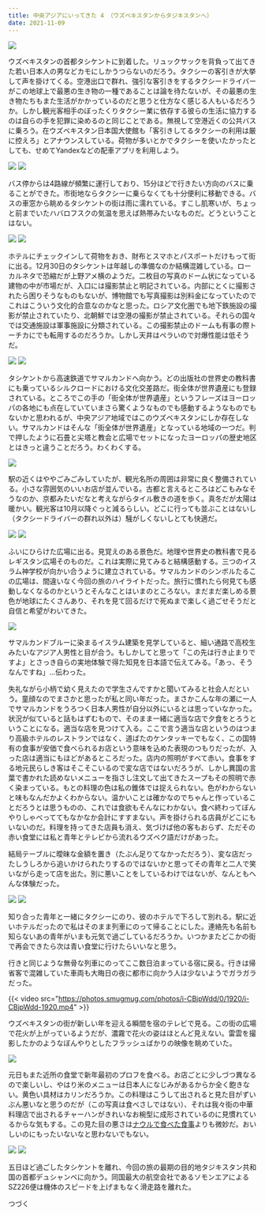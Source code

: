 ```yaml
---
title: 中央アジアにいってきた 4 （ウズベキスタンからタジキスタンへ）
date: 2021-11-09
---
```


![](https://photos.smugmug.com/photos/i-2tQFfzk/0/X2/i-2tQFfzk-X2.jpg)

ウズベキスタンの首都タシケントに到着した。リュックサックを背負って出てきた若い日本人の男などカモにしかうつらないのだろう。タクシーの客引きが大挙して声を掛けてくる。空港出口で群れ、強引な客引きをするタクシードライバーがこの地球上で最悪の生き物の一種であることは論を待たないが、その最悪の生き物たちもまた生活がかかっているのだと思うと仕方なく感じる人もいるだろうか。しかし観光客相手のぼったくりタクシー業に依存する彼らの生活に協力するのは自らの手を犯罪に染めるのと同じことである。無視して空港近くの公共バスに乗ろう。在ウズベキスタン日本国大使館も「客引きしてるタクシーの利用は厳に控えろ」とアナウンスしている。荷物が多いとかでタクシーを使いたかったとしても、せめてYandexなどの配車アプリを利用しよう。

![](https://photos.smugmug.com/photos/i-FtrxqJx/0/X2/i-FtrxqJx-X2.jpg)
![](https://photos.smugmug.com/photos/i-2VdshMV/0/X2/i-2VdshMV-X2.jpg)

バス停からは4路線が頻繁に運行しており、15分ほどで行きたい方向のバスに乗ることができた。市街地ならタクシーに乗らなくても十分便利に移動できる。バスの車窓から眺めるタシケントの街は雨に濡れている。すこし肌寒いが、ちょっと前までいたハバロフスクの気温を思えば熱帯みたいなものだ。どうということはない。

![](https://photos.smugmug.com/photos/i-jhghV7G/0/X2/i-jhghV7G-X2.jpg)
![](https://photos.smugmug.com/photos/i-tHZZTvd/0/X2/i-tHZZTvd-X2.jpg)

ホテルにチェックインして荷物をおき、財布とスマホとパスポートだけもって街に出る。12月30日のタシケントは年越しの準備なのか結構混雑している。ローカルネタで恐縮だが上野アメ横のようだ。二枚目の写真のドーム状になっている建物の中が市場だが、入口には撮影禁止と明記されている。内部にとくに撮影されたら困りそうなものもないが、博物館でも写真撮影は別料金になっていたのでこれはこういう文化的合意なのかなと思った。ロシア文化圏でも地下鉄施設の撮影が禁止されていたり、北朝鮮では空港の撮影が禁止されている。それらの国々では交通施設は軍事施設に分類されている。この撮影禁止のドームも有事の際トーチカにでも転用するのだろうか。しかし天井はペラいので対爆性能は低そうだ。

![](https://photos.smugmug.com/photos/i-MqZjPGz/0/X2/i-MqZjPGz-X2.jpg)
![](https://photos.smugmug.com/photos/i-XsDCGHF/0/X2/i-XsDCGHF-X2.jpg)

タシケントから高速鉄道でサマルカンドへ向かう。どの出版社の世界史の教科書にも乗っているシルクロードにおける文化交差路だ。街全体が世界遺産にも登録されている。ところでこの手の「街全体が世界遺産」というフレーズはヨーロッパの各地にも点在していていまさら驚くようなものでも感動するようなものでもないかと思われるが、中央アジア地域ではこのウズベキスタンにしか存在しない。サマルカンドはそんな「街全体が世界遺産」となっている地域の一つだ。判で押したように石畳と尖塔と教会と広場でセットになったヨーロッパの歴史地区とはきっと違うことだろう。わくわくする。

![](https://photos.smugmug.com/photos/i-NvpdRnc/0/X2/i-NvpdRnc-X2.jpg)

駅の近くはややごみごみしていたが、観光名所の周囲は非常に良く整備されている。小さな雰囲気のいいお店が並んでいる。古都と言えるところはどこもみなそうなのか、京都みたいだなと考えながらタイル敷きの道を歩く。真冬だが太陽は暖かい。観光客は10月以降ぐっと減るらしい。どこに行っても並ぶことはないし（タクシードライバーの群れ以外は）騒がしくないしとても快適だ。

![](https://photos.smugmug.com/photos/i-QTnMmgS/0/X2/i-QTnMmgS-X2.jpg)
![](https://photos.smugmug.com/photos/i-VZcrN2H/0/X2/i-VZcrN2H-X2.jpg)

ふいにひらけた広場に出る。見覚えのある景色だ。地理や世界史の教科書で見るレギスタン広場そのものだ。これは実際に見てみると結構感動する。三つのイスラム神学校が向かい合うように建立されている。サマルカンドのシンボルたるこの広場は、間違いなく今回の旅のハイライトだった。旅行に慣れたら何見ても感動しなくなるのかというとそんなことはいまのところない。まだまだ楽しめる景色が地球にたくさんあり、それを見て回るだけで死ぬまで楽しく過ごせそうだと自信と希望がわいてきた。

![](https://photos.smugmug.com/photos/i-tfTBqgq/0/X2/i-tfTBqgq-X2.jpg)

サマルカンドブルーに染まるイスラム建築を見学していると、細い通路で高校生みたいなアジア人男性と目が合う。もしかしてと思って「この先は行き止まりですよ」とさっき自らの実地体験で得た知見を日本語で伝えてみる。「あっ、そうなんですね」…伝わった。

失礼ながら小柄で幼く見えたので学生さんですかと聞いてみると社会人だという。童顔なのでまさかと思ったが私と同い年だった。まさかこんな年の瀬に一人でサマルカンドをうろつく日本人男性が自分以外にいるとは思っていなかった。状況が似ていると話もはずむもので、そのまま一緒に適当な店で夕食をとろうということになる。適当な店を見つけて入る。ここで言う適当な店というのはつまり高級ホテルのレストランではなく、道ばたのケンタッキーでもなく、この国特有の食事が安価で食べられるお店という意味を込めた表現のつもりだったが、入った店は適当にもほどがあるところだった。店内の照明がすべて赤い。食事をする地元民らしき客はそこそこいるので変な店ではないだろうが、しかし異国の言葉で書かれた読めないメニューを指さし注文して出てきたスープもその照明で赤く染まっている。もとの料理の色は私の錐体では捉えられない。色がわからないと味もなんだかよくわからない。温かいことは確かなのでちゃんと作っていることだろうとは思うものの、これでは食欲もそんなにわかない。食べ終わってぼんやりしゃべっててもなかなか会計にすすまない。声を掛けられる店員がどこにもいないのだ。料理を持ってきた店員も消え、気づけば他の客もおらず、ただその赤い食堂には私と青年とテレビから流れるウズベク語だけがあった。

結局テーブルに曖昧な金額を置き（たぶん足りてなかっただろう）、変な店だったしうしろから追いかけられたりするのではないかと思ってその青年と二人で笑いながら走って店を出た。別に悪いことをしているわけではないが、なんともへんな体験だった。

![](https://photos.smugmug.com/photos/i-gSDCN4c/0/X2/i-gSDCN4c-X2.jpg)
![](https://photos.smugmug.com/photos/i-9X8bTnW/0/X2/i-9X8bTnW-X2.jpg)

知り合った青年と一緒にタクシーにのり、彼のホテルで下ろして別れる。駅に近いホテルだったので私はそのまま列車にのって帰ることにした。連絡先も名前も知らないあの青年がいまも元気で過ごしているだろうか。いつかまたどこかの街で再会できたら次は青い食堂に行けたらいいなと思う。

行きと同じような無骨な列車にのってここ数日泊まっている宿に戻る。行きは帰省客で混雑していた車両も大晦日の夜に都市に向かう人は少ないようでガラガラだった。

{{< video src="https://photos.smugmug.com/photos/i-CBjpWdd/0/1920/i-CBjpWdd-1920.mp4" >}}

ウズベキスタンの街が新しい年を迎える瞬間を宿のテレビで見る。この街の広場で花火が上がっているようだが、濃霧で花火の姿はほとんど見えない。雷雲を撮影したかのようなぼんやりとしたフラッシュばかりの映像を眺めていた。

![](https://photos.smugmug.com/photos/i-XLM8DXp/0/X2/i-XLM8DXp-X2.jpg)

元日もまた近所の食堂で新年最初のプロフを食べる。お店ごとに少しづつ異なるので楽しいし、やはり米のメニューは日本人になじみがあるからか全く飽きない。黄色い具材はカリンだろうか。この料理はこうして出されると見た目がずいぶん悪いなと思うのだが（この写真は食べさしではない）、それは我々街の中華料理店で出されるチャーハンがきれいなお椀型に成形されているのに見慣れているからな気もする。この見た目の悪さは[ナウルで食べた食事](/post/1585460288/)よりも微妙だ。おいしいのにもったいないなと思わないでもない。

![](https://photos.smugmug.com/photos/i-X7tvXDX/0/X2/i-X7tvXDX-X2.jpg)
![](https://photos.smugmug.com/photos/i-mjBLVcg/0/X2/i-mjBLVcg-X2.jpg)

五日ほど過ごしたタシケントを離れ、今回の旅の最期の目的地タジキスタン共和国の首都デュシャンベに向かう。同国最大の航空会社であるソモンエアによるSZ226便は機体のスピードを上げまもなく滑走路を離れた。

つづく
